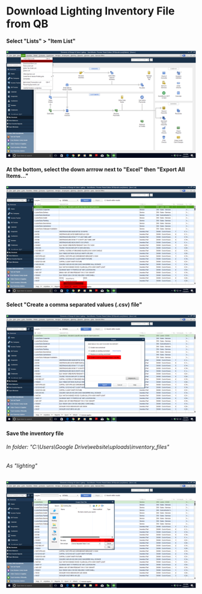 # Download Lighting Inventory File from QB

#### Select "Lists" > "Item List"
   ![Lists > Item List](images/qb_inventory_file/01.png)

#### At the bottom, select the down arrrow next to "Excel" then "Export All Items..."
   ![Excel Arrow](images/qb_inventory_file/02.png)

#### Select "Create a comma separated values (.csv) file"
   ![Select CSV](images/qb_inventory_file/03.png)

#### Save the inventory file
   ###### In folder: "C:\Users\Google Drive\website\uploads\inventory_files\"
   ###### As "lighting"
   ![Select CSV](images/qb_inventory_file/04.png)
